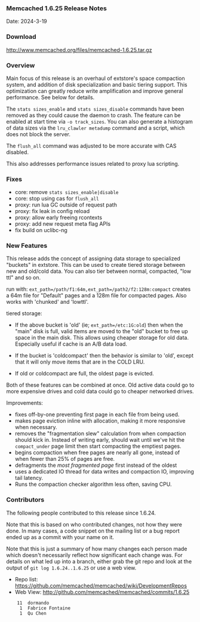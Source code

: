 ### Memcached 1.6.25 Release Notes

Date: 2024-3-19

### Download

http://www.memcached.org/files/memcached-1.6.25.tar.gz

### Overview

Main focus of this release is an overhaul of extstore's space compaction
system, and addition of disk specialization and basic tiering support. This
optimization can greatly reduce write amplification and improve general
performance. See below for details.

The `stats sizes_enable` and `stats sizes_disable` commands have been removed
as they could cause the daemon to crash. The feature can be enabled at start
time via `-o track_sizes`. You can also generate a histogram of data sizes via
the `lru_clawler metadump` command and a script, which does not block the server.

The `flush_all` command was adjusted to be more accurate with CAS disabled.

This also addresses performance issues related to proxy lua scripting.

### Fixes

  * core: remove `stats sizes_enable|disable`
  * core: stop using cas for `flush_all`
  * proxy: run lua GC outside of request path
  * proxy: fix leak in config reload
  * proxy: allow early freeing rcontexts
  * proxy: add new request meta flag APIs
  * fix build on uclibc-ng

### New Features

This release adds the concept of assigning data storage to specialized
"buckets" in extstore. This can be used to create tiered storage between
new and old/cold data. You can also tier between normal, compacted, "low
ttl" and so on.

run with: `ext_path=/path/f1:64m,ext_path=/path2/f2:128m:compact`
creates a 64m file for "Default" pages and a 128m file for compacted
pages. Also works with 'chunked' and 'lowttl'.

tiered storage:

- If the above bucket is 'old' (ie; `ext_path=/etc:1G:old`) then when the
  "main" disk is full, valid items are moved to the "old" bucket to free
  up space in the main disk. This allows using cheaper storage for old
  data. Especially useful if cache is an A/B data load.

- If the bucket is 'coldcompact' then the behavior is similar to 'old',
  except that it will only move items that are in the COLD LRU.

- If old or coldcompact are full, the oldest page is evicted.

Both of these features can be combined at once. Old active data could go
to more expensive drives and cold data could go to cheaper networked
drives.

Improvements:
- fixes off-by-one preventing first page in each file from being used.
- makes page eviction inline with allocation, making it more responsive
  when necessary.
- removes the "fragmentation slew" calculation from when compaction
  should kick in. Instead of writing early, should wait until we've hit
  the `compact_under` page limit then start compacting the emptiest pages.
- begins compaction when free pages are nearly all gone, instead of when
  fewer than 25% of pages are free.
- defragments the _most fragmented page_ first instead of the oldest
- uses a dedicated IO thread for data writes and compaction IO,
  improving tail latency.
- Runs the compaction checker algorithm less often, saving CPU.

### Contributors

The following people contributed to this release since 1.6.24.

Note that this is based on who contributed changes, not how they were
done.  In many cases, a code snippet on the mailing list or a bug
report ended up as a commit with your name on it.

Note that this is just a summary of how many changes each person made
which doesn't necessarily reflect how significant each change was.
For details on what led up into a branch, either grab the git repo and
look at the output of `git log 1.6.24..1.6.25` or use a web view.

  * Repo list: https://github.com/memcached/memcached/wiki/DevelopmentRepos
  * Web View: http://github.com/memcached/memcached/commits/1.6.25

```
    11	dormando
     1	Fabrice Fontaine
     1	Qu Chen

```
